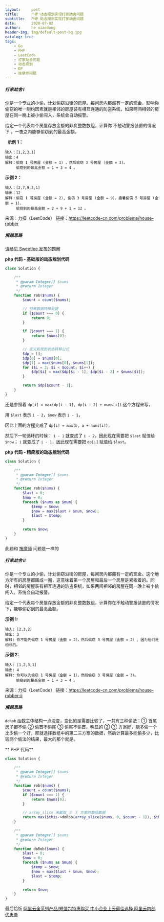 ```yaml
---
layout:     post
title:      PHP 动态规划实现打家劫舍问题
subtitle:   PHP 动态规划实现打家劫舍问题
date:       2020-07-02
author:     he xiaodong
header-img: img/default-post-bg.jpg
catalog: true
tags:
    - Go
    - PHP
    - LeetCode
    - 打家劫舍问题
    - 动态规划
    - DP
    - 按摩师问题
---
```


##### 打家劫舍 Ⅰ
你是一个专业的小偷，计划偷窃沿街的房屋。每间房内都藏有一定的现金，影响你偷窃的唯一制约因素就是相邻的房屋装有相互连通的防盗系统，如果两间相邻的房屋在同一晚上被小偷闯入，系统会自动报警。

给定一个代表每个房屋存放金额的非负整数数组，计算你 不触动警报装置的情况下 ，一夜之内能够偷窃到的最高金额。

 
**示例 1：**
```
输入：[1,2,3,1]
输出：4
解释：偷窃 1 号房屋 (金额 = 1) ，然后偷窃 3 号房屋 (金额 = 3)。
     偷窃到的最高金额 = 1 + 3 = 4 。
```

**示例 2：**
```
输入：[2,7,9,3,1]
输出：12
解释：偷窃 1 号房屋 (金额 = 2), 偷窃 3 号房屋 (金额 = 9)，接着偷窃 5 号房屋 (金额 = 1)。
     偷窃到的最高金额 = 2 + 9 + 1 = 12 。
```

来源：力扣（LeetCode）
链接：https://leetcode-cn.com/problems/house-robber

##### 解题思路
[请参见 Sweetiee 发布的题解](https://leetcode-cn.com/problems/house-robber/solution/liang-ge-yue-0ji-chu-cong-an-mo-shi-zhuan-xing-zi-/)

**php 代码 - 基础版的动态规划代码**
```php
class Solution {

    /**
     * @param Integer[] $nums
     * @return Integer
     */
    function rob($nums) {
        $count = count($nums);

        // 特殊数据特殊处理
        if ($count === 0) {
            return 0;
        }

        if ($count === 1) {
            return $nums[0];
        }

        // 定义和找到状态转移公式
        $dp = [];
        $dp[0] = $nums[0];
        $dp[1] = max($nums[0], $nums[1]);
        for ($i = 2; $i < $count; $i++) {
            $dp[$i] = max($dp[$i - 1], $dp[$i - 2] + $nums[$i]);
        }

        return $dp[$count - 1];
    }
}
```

还是参照着 `dp[i] = max(dp[i - 1], dp[i - 2] + nums[i])` 这个方程来写，

用 `$last` 表示 `i - 2`，`$now` 表示 `i - 1`，

因此上面的方程变成了 `dp[i] = max(b, a + nums[i])`，

然后下一轮循环的时候：
`i - 1` 就变成了 `i - 2`，因此现在需要把 `$last` 赋值给 `$now`；
`i` 就变成了 `i - 1`，因此现在需要把 `dp[i]` 赋值给 `$last`。


**php 代码 - 精简版的动态规划代码**
```php
class Solution {

    /**
     * @param Integer[] $nums
     * @return Integer
     */
    function rob($nums) {
        $last = 0;
        $now = 0;
        foreach ($nums as $num) {
            $temp = $now;
            $now = max($last + $num, $now);
            $last = $temp;
        }
        
        return $now;
    }
}
```

此题和 [按摩师](https://leetcode-cn.com/problems/the-masseuse-lcci/) 问题是一样的

##### 打家劫舍 Ⅱ
你是一个专业的小偷，计划偷窃沿街的房屋，每间房内都藏有一定的现金。这个地方所有的房屋都围成一圈，这意味着第一个房屋和最后一个房屋是紧挨着的。同时，相邻的房屋装有相互连通的防盗系统，如果两间相邻的房屋在同一晚上被小偷闯入，系统会自动报警。

给定一个代表每个房屋存放金额的非负整数数组，计算你在不触动警报装置的情况下，能够偷窃到的最高金额。

**示例 1:**
```
输入: [2,3,2]
输出: 3
解释: 你不能先偷窃 1 号房屋（金额 = 2），然后偷窃 3 号房屋（金额 = 2）, 因为他们是相邻的。
```

**示例 2:**
```
输入: [1,2,3,1]
输出: 4
解释: 你可以先偷窃 1 号房屋（金额 = 1），然后偷窃 3 号房屋（金额 = 3）。
     偷窃到的最高金额 = 1 + 3 = 4 。
```

来源：力扣（LeetCode）
链接：https://leetcode-cn.com/problems/house-robber-ii

##### 解题思路
`doRob` 函数主体结构一点没变，变化的是需要比较了，一共有三种偷法：① 首尾房子都不偷 ② 偷首不偷尾 ③ 偷尾不偷首，明显的 ② ③ 方案好，能多偷一个比少偷一个好，那就选择数组中的第二三方案的数据，然后计算最多能偷多少，比较两个偷法的结果，最大的那个就是。

** PHP 代码**
```php
class Solution {

    /**
     * @param Integer[] $nums
     * @return Integer
     */
    function rob($nums) {
        $count = count($nums);
        if ($count === 1) {
            return $nums[0];
        }

        // array_slice 来截取 ② ③ 方案的数组数据
        return max($this->doRob(array_slice($nums, 0, $count - 1)), $this->doRob(array_slice($nums, 1, $count - 1)));
    }

    /**
     * @param Integer[] $nums
     * @return Integer
     */
    function doRob($nums) {
        $last = 0;
        $now = 0;
        foreach ($nums as $num) {
            $temp = $now;
            $now = max($last + $num, $now);
            $last = $temp;
        }

        return $now;
    }
}
```

最后恰饭 [阿里云全系列产品/短信包特惠购买 中小企业上云最佳选择 阿里云内部优惠券](https://www.aliyun.com/minisite/goods?userCode=0amqgcs9)